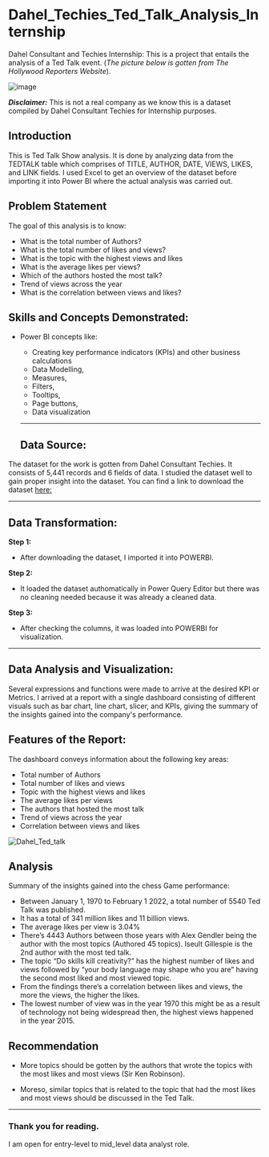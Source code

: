 # Dahel_Techies_Ted_Talk_Analysis_Internship
Dahel Consultant and Techies Internship: This is a project that entails the analysis of a Ted Talk event.
(*The picture below is gotten from The Hollywood Reporters Website*). 


![image](https://github.com/RemedyData/Dahel_Techies_Ted_Talk_Analysis_Internship/assets/137626163/22da9340-6c4b-4454-a62b-d999b115713a)



***Disclaimer:*** This is not a real company as we know this is a dataset compiled by Dahel Consultant Techies for Internship purposes. 


## Introduction

This is Ted Talk Show analysis. It is done by analyzing data from  the TEDTALK table which comprises of TITLE, AUTHOR, DATE, VIEWS,	LIKES, and LINK fields. I used Excel to get an overview of the dataset before importing it into Power BI where the actual analysis was carried out. 

## Problem Statement

The goal of this analysis is to know:

- What is the total number of Authors?
- What is the total number of likes and views?
- What is the topic with the highest views and likes
- What is the average likes per views?
- Which of the authors hosted the most talk?
- Trend of views across the year
- What is the correlation between views and likes? 





## Skills and Concepts Demonstrated:

- Power BI concepts like:
   - Creating key performance indicators (KPIs) and other business calculations
   - Data Modelling,
   - Measures,
   - Filters,
   - Tooltips,
   - Page buttons,
   - Data visualization
 
   ---
  ## Data Source:
  
The dataset for the work is gotten from Dahel Consultant Techies. It consists of 5,441 records and 6 fields of data. I studied the dataset well to gain proper insight into the dataset. You can find a link to download the dataset [here:](https://drive.google.com/drive/folders/1fkPhCBfBtroHccWb_XzDwTPxh9TRj8fP?usp=drive_link)

   ---

## Data Transformation:

**Step 1:**
- After downloading the dataset, I imported it into POWERBI.

**Step 2:**
- It loaded the dataset authomatically in Power Query Editor but there was no cleaning needed because it was already a cleaned data.

**Step 3:**
- After checking the columns, it was loaded into POWERBI for visualization.

---


## Data Analysis and Visualization:

Several expressions and functions were made to arrive at the desired KPI or Metrics.
I arrived at a report with a single dashboard consisting of different visuals such as bar chart, line chart, slicer, and KPIs, giving the summary of the insights gained into the company's performance.

## Features of the Report:
The dashboard conveys information about the following key areas:
- Total number of Authors
- Total number of likes and views
- Topic with the highest views and likes
- The average likes per views
- The authors that hosted the most talk
- Trend of views across the year
- Correlation between views and likes


![Dahel_Ted_talk](https://github.com/RemedyData/Dahel_Techies_Ted_Talk_Analysis_Internship/assets/137626163/56eb2361-f946-4e11-a126-05222ee11519)




## Analysis

Summary of the insights gained into the chess Game performance: 

- Between January 1, 1970 to February 1 2022, a total number of 5540 Ted Talk was published. 
- It has a total of 341 million likes and 11 billion views.
- The average likes per view is 3.04%
- There’s 4443 Authors between those years with Alex Gendler being the author with the most topics (Authored 45 topics). Iseult Gillespie is the 2nd author with the most ted talk.
- The topic “Do skills kill creativity?” has the highest number of likes and views followed by “your body language may shape who you are” having the second most liked and most viewed 
  topic.
- From the findings there’s a correlation between likes and views, the more the views, the higher the likes. 
- The lowest number of view was in the year 1970 this might be as a result of technology not being widespread then, the highest views happened in the year 2015.


## Recommendation

- More topics should be gotten by the authors that wrote the topics with the most likes and most views (Sir Ken Robinson).

- Moreso, similar topics that is related to the topic that had the most likes and most views should be discussed in the Ted Talk. 

---

### Thank you for reading.

I am open for entry-level to mid_level data analyst role.

